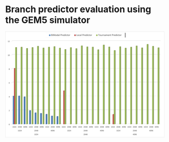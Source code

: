 # Branch predictor evaluation using the GEM5 simulator 
![Average Branch Target Buffer misses](https://github.com/PJAvinash/GEM5_BranchPredictors/blob/main/Images/AvgBTBMisses.jpg)
